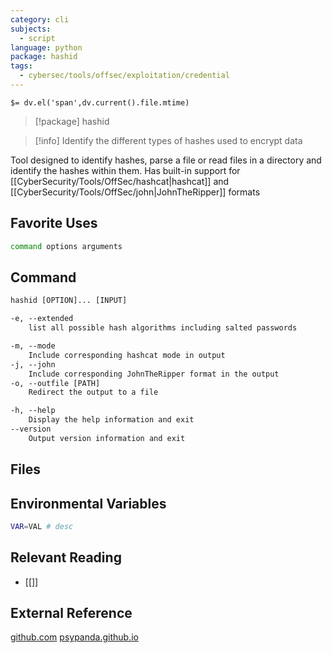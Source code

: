 ```yaml
---
category: cli
subjects:
  - script
language: python
package: hashid
tags:
  - cybersec/tools/offsec/exploitation/credential
---
```


`$= dv.el('span',dv.current().file.mtime)`
> [!package] hashid

> [!info] Identify the different types of hashes used to encrypt data

Tool designed to identify hashes, parse a file or read files in a directory and identify the hashes within them. Has built-in support for [[CyberSecurity/Tools/OffSec/hashcat|hashcat]] and [[CyberSecurity/Tools/OffSec/john|JohnTheRipper]] formats

## Favorite Uses
```sh
command options arguments
```

## Command
```txt
hashid [OPTION]... [INPUT]

-e, --extended
	list all possible hash algorithms including salted passwords

-m, --mode
	Include corresponding hashcat mode in output
-j, --john
	Include corresponding JohnTheRipper format in the output
-o, --outfile [PATH]
	Redirect the output to a file

-h, --help
	Display the help information and exit
--version
	Output version information and exit
```

## Files


## Environmental Variables
```bash
VAR=VAL # desc
```


## Relevant Reading
- [[]]

## External Reference
[github.com](https://github.com/psypanda/hashID)
[psypanda.github.io](https://psypanda.github.io/hashID/)
